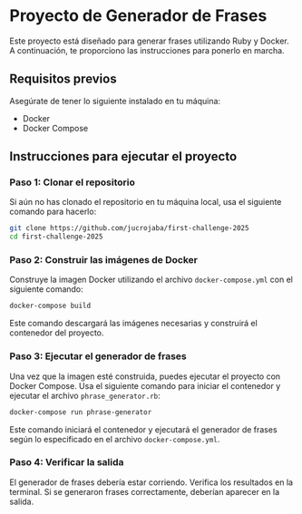 # Proyecto de Generador de Frases

Este proyecto está diseñado para generar frases utilizando Ruby y Docker. A continuación, te proporciono las instrucciones para ponerlo en marcha.

## Requisitos previos

Asegúrate de tener lo siguiente instalado en tu máquina:

- Docker
- Docker Compose

## Instrucciones para ejecutar el proyecto

### Paso 1: Clonar el repositorio

Si aún no has clonado el repositorio en tu máquina local, usa el siguiente comando para hacerlo:

```bash
git clone https://github.com/jucrojaba/first-challenge-2025  
cd first-challenge-2025 
```

### Paso 2: Construir las imágenes de Docker

Construye la imagen Docker utilizando el archivo `docker-compose.yml` con el siguiente comando:

```bash
docker-compose build
```

Este comando descargará las imágenes necesarias y construirá el contenedor del proyecto.

### Paso 3: Ejecutar el generador de frases

Una vez que la imagen esté construida, puedes ejecutar el proyecto con Docker Compose. Usa el siguiente comando para iniciar el contenedor y ejecutar el archivo `phrase_generator.rb`:

```bash
docker-compose run phrase-generator
```

Este comando iniciará el contenedor y ejecutará el generador de frases según lo especificado en el archivo `docker-compose.yml`.

### Paso 4: Verificar la salida

El generador de frases debería estar corriendo. Verifica los resultados en la terminal. Si se generaron frases correctamente, deberían aparecer en la salida.



